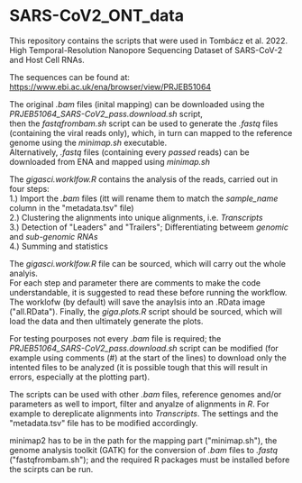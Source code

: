 # SARS-CoV2_ONT_data
This repository contains the scripts that were used in Tombácz et al. 2022. High Temporal-Resolution Nanopore Sequencing Dataset of  SARS-CoV-2 and Host Cell RNAs.

The sequences can be found at:
https://www.ebi.ac.uk/ena/browser/view/PRJEB51064

The original *.bam* files (inital mapping) can be downloaded using the *PRJEB51064_SARS-CoV2_pass.download.sh* script, \
then the *fastqfrombam.sh* script can be used to generate the *.fastq* files (containing the viral reads only), which, in turn can mapped to the reference genome using the *minimap.sh* executable. \
Alternatively, *.fastq* files (containing every *passed* reads) can be downloaded from ENA and mapped using *minimap.sh*

The *gigasci.worklfow.R* contains the analysis of the reads, carried out in four steps: \
1.) Import the *.bam* files (itt will rename them to match the *sample_name* column in the "metadata.tsv" file) \
2.) Clustering the alignments into unique alignments, i.e. *Transcripts* \
3.) Detection of "Leaders" and "Trailers"; Differentiating betweem *genomic* and *sub-genomic RNAs* \
4.) Summing and statistics

The *gigasci.worklfow.R* file can be sourced, which will carry out the whole analyis. \
For each step and parameter there are comments to make the code understandable, it is suggested to read these before running the workflow.
The worklofw (by default) will save the anaylsis into an .RData image ("all.RData"). Finally, the *giga.plots.R* script should be sourced, which will load the data and then ultimately generate the plots.

For testing pourposes not every *.bam* file is required; the *PRJEB51064_SARS-CoV2_pass.download.sh* script can be modified (for example using comments (#) at the start of the lines) to download only the intented files to be analyzed (it is possible tough that this will result in errors, especially at the plotting part).


The scripts can be used with other *.bam* files, reference genomes and/or parameters as well to import, filter and anyalze of alignments in *R*. For example to dereplicate alignments into *Transcripts*. The settings and the "metadata.tsv" file has to be modified accordingly.

minimap2 has to be in the path for the mapping part ("minimap.sh"), the genome analysis toolkit (GATK) for the conversion of *.bam* files to *.fastq* ("fastqfrombam.sh"); and the required R packages must be installed before the scirpts can be run.


